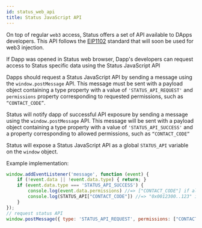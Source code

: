 ```yaml
---
id: status_web_api
title: Status JavaScript API
---
```


On top of regular `web3` access, Status offers a set of API available to DApps developers. This API follows the [EIP1102](https://github.com/ethereum/EIPs/blob/master/EIPS/eip-1102.md) standard that will soon be used for web3 injection.

If Dapp was opened in Status web browser, Dapp's developers can request access to Status specific data using the Status JavaScript API

Dapps should request a Status JavaScript API by sending a message using the `window.postMessage` API. This message must be sent with a payload object containing a type property with a value of `'STATUS_API_REQUEST'` and `permissions` property corresponding to requested permissions, such as `“CONTACT_CODE”`.

Status will notify dapp of successful API exposure by sending a message using the `window.postMessage` API. This message will be sent with a payload object containing a type property with a value of `'STATUS_API_SUCCESS'` and a property corresponding to allowed permissions, such as `“CONTACT_CODE”`

Status will expose a Status JavaScript API as a global `STATUS_API` variable on the `window` object.

Example implementation: 

```JavaScript
window.addEventListener('message', function (event) {
    if (!event.data || !event.data.type) { return; }
    if (event.data.type === 'STATUS_API_SUCCESS') {
        console.log(event.data.permissions) //=> ["CONTACT_CODE"] if allowed , and [] if not allowed
        console.log(STATUS_API["CONTACT_CODE"]) //=> "0x0012300..123" if allowed
    }
});
// request status API
window.postMessage({ type: 'STATUS_API_REQUEST', permissions: ["CONTACT_CODE"] }, '*');
```
